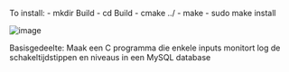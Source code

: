 To install:
    - mkdir Build
    - cd Build
    - cmake ../
    - make
    - sudo make install
    
![image](https://user-images.githubusercontent.com/74614881/134763270-573a4447-7578-42f0-ab04-83d2c98b0f12.png)

Basisgedeelte:
    Maak een C programma die enkele inputs monitort
    log  de schakeltijdstippen en niveaus in een MySQL database
 
